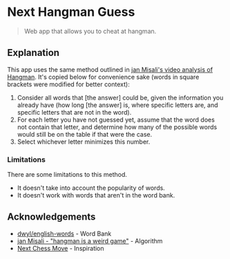 # Next Hangman Guess

> Web app that allows you to cheat at hangman.

## Explanation

This app uses the same method outlined in
[jan Misali's video analysis of Hangman](https://youtu.be/le5uGqHKll8?t=153).
It's copied below for convenience sake (words in square brackets were modified
for better context):

1. Consider all words that [the answer] could be, given the information you
   already have (how long [the answer] is, where specific letters are, and
   specific letters that are not in the word).
2. For each letter you have not guessed yet, assume that the word does not
   contain that letter, and determine how many of the possible words would still
   be on the table if that were the case.
3. Select whichever letter minimizes this number.

### Limitations

There are some limitations to this method.

- It doesn't take into account the popularity of words.
- It doesn't work with words that aren't in the word bank.

## Acknowledgements

- [dwyl/english-words](https://github.com/dwyl/english-words) - Word Bank
- [jan Misali - "hangman is a weird game"](https://youtu.be/le5uGqHKll8) -
  Algorithm
- [Next Chess Move](https://nextchessmove.com) - Inspiration
